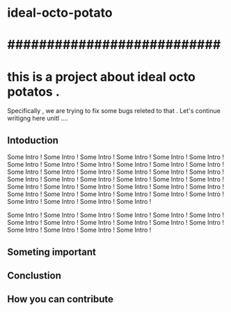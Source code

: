# ideal-octo-potato
###########################
===============================
 
 # this is a project about ideal octo potatos .
 
 Specifically , we are trying to fix some bugs releted to that .
 Let's continue writigng here unitl ....
 
 ## Intoduction 
 Some Intro ! Some Intro ! Some Intro ! Some Intro ! Some Intro ! Some Intro ! Some Intro ! Some Intro !
 Some Intro ! Some Intro ! Some Intro ! Some Intro ! Some Intro ! Some Intro ! Some Intro ! Some Intro !
 Some Intro ! Some Intro ! Some Intro ! Some Intro ! Some Intro ! Some Intro ! Some Intro ! Some Intro !
 Some Intro ! Some Intro ! Some Intro ! Some Intro ! Some Intro ! Some Intro ! Some Intro ! Some Intro !
 Some Intro ! Some Intro ! Some Intro ! Some Intro ! Some Intro ! Some Intro ! Some Intro ! Some Intro !
 
 Some Intro ! Some Intro ! Some Intro ! Some Intro ! Some Intro ! Some Intro ! Some Intro ! Some Intro !
 Some Intro ! Some Intro ! Some Intro ! Some Intro ! Some Intro ! Some Intro ! Some Intro ! Some Intro !
 
 ## Someting important 
 
 ## Conclustion 
 
 ## How you can contribute
